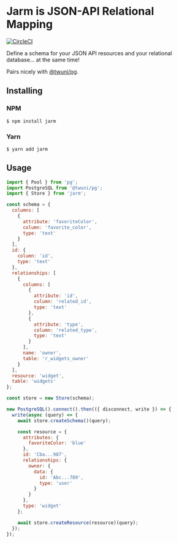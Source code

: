 # Jarm is JSON-API Relational Mapping

[![CircleCI][1]][2]

Define a schema for your JSON API resources and your relational database... at the same time!

Pairs nicely with [@twuni/pg][3].

## Installing

### NPM

```
$ npm install jarm
```

### Yarn

```
$ yarn add jarm
```

## Usage

```javascript
import { Pool } from 'pg';
import PostgreSQL from '@twuni/pg';
import { Store } from 'jarm';

const schema = {
  columns: [
    {
      attribute: 'favoriteColor',
      column: 'favorite_color',
      type: 'text'
    }
  ],
  id: {
    column: 'id',
    type: 'text'
  },
  relationships: [
    {
      columns: [
        {
          attribute: 'id',
          column: 'related_id',
          type: 'text'
        },
        {
          attribute: 'type',
          column: 'related_type',
          type: 'text'
        }
      ],
      name: 'owner',
      table: 'r_widgets_owner'
    }
  ],
  resource: 'widget',
  table: 'widgets'
};

const store = new Store(schema);

new PostgreSQL().connect().then(({ disconnect, write }) => {
  write(async (query) => {
    await store.createSchema()(query);

    const resource = {
      attributes: {
        favoriteColor: 'blue'
      },
      id: 'Cba...987',
      relationships: {
        owner: {
          data: {
            id: 'Abc...789',
            type: 'user'
          }
        }
      },
      type: 'widget'
    };

    await store.createResource(resource)(query);
  });
});
```

[1]: https://circleci.com/gh/twuni/jarm.svg?style=svg
[2]: https://circleci.com/gh/twuni/jarm
[3]: https://github.com/twuni/pg.js
